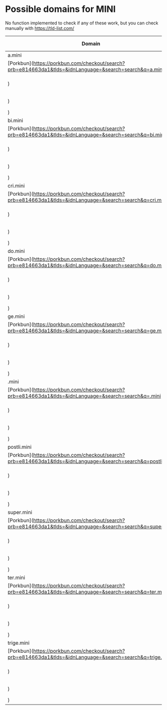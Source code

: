 # Possible domains for MINI

No function implemented to check if any of these work, but you can check manually with https://tld-list.com/

| Domain | Porkbun | NameCheap | Google Domains |
|---|---|---|---|
| a.mini | [Porkbun](https://porkbun.com/checkout/search?prb=e814663da1&tlds=&idnLanguage=&search=search&q=a.mini) | [Namecheap](https://www.namecheap.com/domains/registration/results/?domain=a.mini) | [Google](https://domains.google.com/registrar/search?searchTerm=a.mini) |
| bi.mini | [Porkbun](https://porkbun.com/checkout/search?prb=e814663da1&tlds=&idnLanguage=&search=search&q=bi.mini) | [Namecheap](https://www.namecheap.com/domains/registration/results/?domain=bi.mini) | [Google](https://domains.google.com/registrar/search?searchTerm=bi.mini) |
| cri.mini | [Porkbun](https://porkbun.com/checkout/search?prb=e814663da1&tlds=&idnLanguage=&search=search&q=cri.mini) | [Namecheap](https://www.namecheap.com/domains/registration/results/?domain=cri.mini) | [Google](https://domains.google.com/registrar/search?searchTerm=cri.mini) |
| do.mini | [Porkbun](https://porkbun.com/checkout/search?prb=e814663da1&tlds=&idnLanguage=&search=search&q=do.mini) | [Namecheap](https://www.namecheap.com/domains/registration/results/?domain=do.mini) | [Google](https://domains.google.com/registrar/search?searchTerm=do.mini) |
| ge.mini | [Porkbun](https://porkbun.com/checkout/search?prb=e814663da1&tlds=&idnLanguage=&search=search&q=ge.mini) | [Namecheap](https://www.namecheap.com/domains/registration/results/?domain=ge.mini) | [Google](https://domains.google.com/registrar/search?searchTerm=ge.mini) |
| .mini | [Porkbun](https://porkbun.com/checkout/search?prb=e814663da1&tlds=&idnLanguage=&search=search&q=.mini) | [Namecheap](https://www.namecheap.com/domains/registration/results/?domain=.mini) | [Google](https://domains.google.com/registrar/search?searchTerm=.mini) |
| postli.mini | [Porkbun](https://porkbun.com/checkout/search?prb=e814663da1&tlds=&idnLanguage=&search=search&q=postli.mini) | [Namecheap](https://www.namecheap.com/domains/registration/results/?domain=postli.mini) | [Google](https://domains.google.com/registrar/search?searchTerm=postli.mini) |
| super.mini | [Porkbun](https://porkbun.com/checkout/search?prb=e814663da1&tlds=&idnLanguage=&search=search&q=super.mini) | [Namecheap](https://www.namecheap.com/domains/registration/results/?domain=super.mini) | [Google](https://domains.google.com/registrar/search?searchTerm=super.mini) |
| ter.mini | [Porkbun](https://porkbun.com/checkout/search?prb=e814663da1&tlds=&idnLanguage=&search=search&q=ter.mini) | [Namecheap](https://www.namecheap.com/domains/registration/results/?domain=ter.mini) | [Google](https://domains.google.com/registrar/search?searchTerm=ter.mini) |
| trige.mini | [Porkbun](https://porkbun.com/checkout/search?prb=e814663da1&tlds=&idnLanguage=&search=search&q=trige.mini) | [Namecheap](https://www.namecheap.com/domains/registration/results/?domain=trige.mini) | [Google](https://domains.google.com/registrar/search?searchTerm=trige.mini) |
